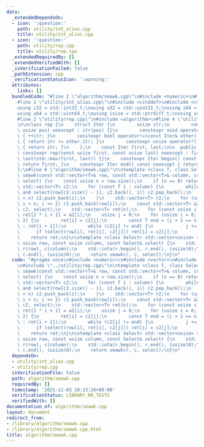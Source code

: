 ```yaml
---
data:
  _extendedDependsOn:
  - icon: ':question:'
    path: utility/int_alias.cpp
    title: utility/int_alias.cpp
  - icon: ':question:'
    path: utility/rep.cpp
    title: utility/rep.cpp
  _extendedRequiredBy: []
  _extendedVerifiedWith: []
  _isVerificationFailed: false
  _pathExtension: cpp
  _verificationStatusIcon: ':warning:'
  attributes:
    links: []
  bundledCode: "#line 2 \"algorithm/smawk.cpp\"\n#include <numeric>\n#include <vector>\n\
    #line 2 \"utility/int_alias.cpp\"\n#include <cstddef>\n#include <cstdint>\n\n\
    using i32 = std::int32_t;\nusing u32 = std::uint32_t;\nusing i64 = std::int64_t;\n\
    using u64 = std::uint64_t;\nusing isize = std::ptrdiff_t;\nusing usize = std::size_t;\n\
    #line 2 \"utility/rep.cpp\"\n#include <algorithm>\n#line 4 \"utility/rep.cpp\"\
    \n\nclass rep {\n    struct Iter {\n        usize itr;\n        constexpr Iter(const\
    \ usize pos) noexcept : itr(pos) {}\n        constexpr void operator++() noexcept\
    \ { ++itr; }\n        constexpr bool operator!=(const Iter& other) const noexcept\
    \ { return itr != other.itr; }\n        constexpr usize operator*() const noexcept\
    \ { return itr; }\n    };\n    const Iter first, last;\n\n  public:\n    explicit\
    \ constexpr rep(const usize first, const usize last) noexcept : first(first),\
    \ last(std::max(first, last)) {}\n    constexpr Iter begin() const noexcept {\
    \ return first; }\n    constexpr Iter end() const noexcept { return last; }\n\
    };\n#line 6 \"algorithm/smawk.cpp\"\n\ntemplate <class T, class Select>\nstd::vector<T>\
    \ smawk(const std::vector<T>& row, const std::vector<T>& column, const Select&\
    \ select) {\n    const usize n = row.size();\n    if (n == 0) return {};\n   \
    \ std::vector<T> c2;\n    for (const T i : column) {\n        while (!c2.empty()\
    \ and select(row[c2.size() - 1], c2.back(), i)) c2.pop_back();\n        if (c2.size()\
    \ < n) c2.push_back(i);\n    }\n    std::vector<T> r2;\n    for (usize i = 1;\
    \ i < n; i += 2) r2.push_back(row[i]);\n    const std::vector<T> a2 = smawk(r2,\
    \ c2, select);\n    std::vector<T> ret(n);\n    for (const usize i : rep(0, a2.size()))\
    \ ret[2 * i + 1] = a2[i];\n    usize j = 0;\n    for (usize i = 0; i < n; i +=\
    \ 2) {\n        ret[i] = c2[j];\n        const T end = (i + 1 == n ? c2.back()\
    \ : ret[i + 1]);\n        while (c2[j] != end) {\n            j += 1;\n      \
    \      if (select(row[i], ret[i], c2[j])) ret[i] = c2[j];\n        }\n    }\n\
    \    return ret;\n}\n\ntemplate <class Select> std::vector<usize> smawk(const\
    \ usize row, const usize column, const Select& select) {\n    std::vector<usize>\
    \ r(row), c(column);\n    std::iota(r.begin(), r.end(), (usize)0);\n    std::iota(c.begin(),\
    \ c.end(), (usize)0);\n    return smawk(r, c, select);\n}\n"
  code: "#pragma once\n#include <numeric>\n#include <vector>\n#include \"../utility/int_alias.cpp\"\
    \n#include \"../utility/rep.cpp\"\n\ntemplate <class T, class Select>\nstd::vector<T>\
    \ smawk(const std::vector<T>& row, const std::vector<T>& column, const Select&\
    \ select) {\n    const usize n = row.size();\n    if (n == 0) return {};\n   \
    \ std::vector<T> c2;\n    for (const T i : column) {\n        while (!c2.empty()\
    \ and select(row[c2.size() - 1], c2.back(), i)) c2.pop_back();\n        if (c2.size()\
    \ < n) c2.push_back(i);\n    }\n    std::vector<T> r2;\n    for (usize i = 1;\
    \ i < n; i += 2) r2.push_back(row[i]);\n    const std::vector<T> a2 = smawk(r2,\
    \ c2, select);\n    std::vector<T> ret(n);\n    for (const usize i : rep(0, a2.size()))\
    \ ret[2 * i + 1] = a2[i];\n    usize j = 0;\n    for (usize i = 0; i < n; i +=\
    \ 2) {\n        ret[i] = c2[j];\n        const T end = (i + 1 == n ? c2.back()\
    \ : ret[i + 1]);\n        while (c2[j] != end) {\n            j += 1;\n      \
    \      if (select(row[i], ret[i], c2[j])) ret[i] = c2[j];\n        }\n    }\n\
    \    return ret;\n}\n\ntemplate <class Select> std::vector<usize> smawk(const\
    \ usize row, const usize column, const Select& select) {\n    std::vector<usize>\
    \ r(row), c(column);\n    std::iota(r.begin(), r.end(), (usize)0);\n    std::iota(c.begin(),\
    \ c.end(), (usize)0);\n    return smawk(r, c, select);\n}\n"
  dependsOn:
  - utility/int_alias.cpp
  - utility/rep.cpp
  isVerificationFile: false
  path: algorithm/smawk.cpp
  requiredBy: []
  timestamp: '2021-11-03 19:13:26+09:00'
  verificationStatus: LIBRARY_NO_TESTS
  verifiedWith: []
documentation_of: algorithm/smawk.cpp
layout: document
redirect_from:
- /library/algorithm/smawk.cpp
- /library/algorithm/smawk.cpp.html
title: algorithm/smawk.cpp
---
```

